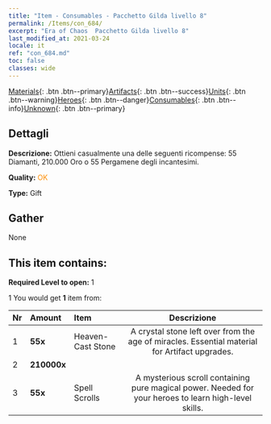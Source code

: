 ```yaml
---
title: "Item - Consumables - Pacchetto Gilda livello 8"
permalink: /Items/con_684/
excerpt: "Era of Chaos  Pacchetto Gilda livello 8"
last_modified_at: 2021-03-24
locale: it
ref: "con_684.md"
toc: false
classes: wide
---
```

 [Materials](/it/Items/){: .btn .btn--primary}[Artifacts](/it/Items/Artifacts/){: .btn .btn--success}[Units](/it/Items/Units/){: .btn .btn--warning}[Heroes](/it/Items/Heroes/){: .btn .btn--danger}[Consumables](/it/Items/Consumables/){: .btn .btn--info}[Unknown](/it/Items/Unknown/){: .btn .btn--primary}

## Dettagli
 **Descrizione:** Ottieni casualmente una delle seguenti ricompense: 55 Diamanti, 210.000 Oro o 55 Pergamene degli incantesimi.

 **Quality:** <span style="color: #FF8C00">OK</span>

 **Type:** Gift

## Gather

  None

## This item contains:

 **Required Level to open:** 1

 1 You would get **1** item  from:

  | Nr | Amount |     Item    | Descrizione |
  |:---|:-------|:------------|:-----------:|
  | 1 |  **55x** | Heaven-Cast Stone | A crystal stone left over from the age of miracles. Essential material for Artifact upgrades.  | 
  | 2 |  **210000x** | <i class="fas fa-coins"/> |  | 
  | 3 |  **55x** | Spell Scrolls | A mysterious scroll containing pure magical power. Needed for your heroes to learn high-level skills.  | 
